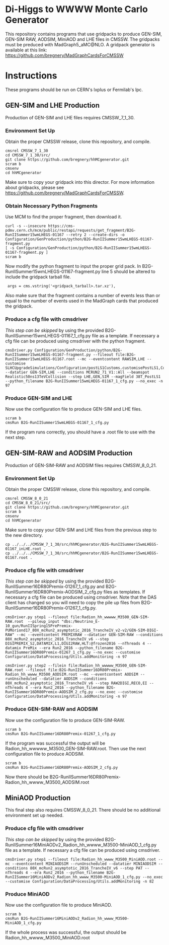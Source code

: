 Di-Higgs to WWWW Monte Carlo Generator
======================================

This repository contains programs that use gridpacks to produce GEN-SIM, GEN-SIM RAW, 
AODSIM, MiniAOD and LHE files in CMSSW. The gridpacks must be preduced with 
MadGraph5_aMC@NLO. A gridpack generator is available at this link: 
https://github.com/bregnery/MadGraphCardsForCMSSW

Instructions
============

These programs should be run on CERN's lxplus or Fermilab's lpc.

GEN-SIM and LHE Production
--------------------------

Production of GEN-SIM and LHE files requires CMSSW_7_1_30.

### Environment Set Up ###

Obtain the proper CMSSW release, clone this repository, and compile.

    cmsrel CMSSW_7_1_30
    cd CMSSW_7_1_30/src/
    git clone https://github.com/bregnery/hhMCgenerator.git
    scram b
    cmsenv
    cd hhMCgenerator

Make sure to copy your gridpack into this director. For more information about gridpacks,
please see https://github.com/bregnery/MadGraphCardsForCMSSW.

### Obtain Necessary Python Fragments ###

Use MCM to find the proper fragment, then download it.

    curl -s --insecure https://cms-pdmv.cern.ch/mcm/public/restapi/requests/get_fragment/B2G-RunIISummer15wmLHEGS-01167 --retry 2 --create-dirs -o Configuration/GenProduction/python/B2G-RunIISummer15wmLHEGS-01167-fragment.py 
    [ -s Configuration/GenProduction/python/B2G-RunIISummer15wmLHEGS-01167-fragment.py ]
    scram b

Now modify the python fragment to input the proper grid pack. In B2G-RunIISummer15wmLHEGS-01167-fragment.py
line 5 should be altered to include the gridpack tarball file. 

     args = cms.vstring('<gridpack_tarball>.tar.xz'),

Also make sure that the fragment contains a number of events 
less than or equal to the number of events used in the MadGraph cards
that produced the gridpack.

### Produce a cfg file with cmsdriver ###

*This step can be skipped* by using the provided B2G-RunIISummer15wmLHEGS-01167_1_cfg.py file as a template.
If necessary a cfg file can be produced using cmsdriver with the python fragment.

    cmsDriver.py Configuration/GenProduction/python/B2G-RunIISummer15wmLHEGS-01167-fragment.py --fileout file:B2G-RunIISummer15wmLHEGS-01167.root --mc --eventcontent RAWSIM,LHE --customise SLHCUpgradeSimulations/Configuration/postLS1Customs.customisePostLS1,Configuration/DataProcessing/Utils.addMonitoring --datatier GEN-SIM,LHE --conditions MCRUN2_71_V1::All --beamspot Realistic50ns13TeVCollision --step LHE,GEN,SIM --magField 38T_PostLS1 --python_filename B2G-RunIISummer15wmLHEGS-01167_1_cfg.py --no_exec -n 97

### Produce GEN-SIM and LHE ###

Now use the configuration file to produce GEN-SIM and LHE files.

    scram b
    cmsRun B2G-RunIISummer15wmLHEGS-01167_1_cfg.py

If the program runs correctly, you should have a .root file to use with the next step.

GEN-SIM-RAW and AODSIM Production
--------------------------------------

Production of GEN-SIM-RAW and AODSIM files requires CMSSW_8_0_21.

### Environment Set Up ###

Obtain the proper CMSSW release, clone this repository, and compile.

    cmsrel CMSSW_8_0_21
    cd CMSSW_8_0_21/src/
    git clone https://github.com/bregnery/hhMCgenerator.git
    scram b
    cmsenv
    cd hhMCgenerator

Make sure to copy your GEN-SIM and LHE files from the previous step to the new directory.

    cp ../../../CMSSW_7_1_30/src/hhMCgenerator/B2G-RunIISummer15wmLHEGS-01167_inLHE.root .
    cp ../../../CMSSW_7_1_30/src/hhMCgenerator/B2G-RunIISummer15wmLHEGS-01167.root .

### Produce cfg file with cmsdriver ###
 
*This step can be skipped* by using the provided B2G-RunIISummer16DR80Premix-01267_1_cfg.py 
and B2G-RunIISummer16DR80Premix-AODSIM_2_cfg.py files as templates.
If necessary a cfg file can be produced using cmsdriver. Note that the DAS client has changed so you will need
to copy the pile up files from B2G-RunIISummer16DR80Premix-01267_1_cfg.py.

    cmsDriver.py step1 --fileout file:Radion_hh_wwwww_M3500_GEN-SIM-RAW.root  --pileup_input "dbs:/Neutrino_E-10_gun/RunIISpring15PrePremix-PUMoriond17_80X_mcRun2_asymptotic_2016_TrancheIV_v2-v2/GEN-SIM-DIGI-RAW" --mc --eventcontent PREMIXRAW --datatier GEN-SIM-RAW --conditions 80X_mcRun2_asymptotic_2016_TrancheIV_v6 --step DIGIPREMIX_S2,DATAMIX,L1,DIGI2RAW,HLT:@frozen2016 --nThreads 4 --datamix PreMix --era Run2_2016 --python_filename B2G-RunIISummer16DR80Premix-01267_1_cfg.py --no_exec --customise Configuration/DataProcessing/Utils.addMonitoring -n 97

    cmsDriver.py step2 --filein file:Radion_hh_wwwww_M3500_GEN-SIM-RAW.root --fileout file:B2G-RunIISummer16DR80Premix-Radion_hh_wwww_M3500_AODSIM.root --mc --eventcontent AODSIM --runUnscheduled --datatier AODSIM --conditions 80X_mcRun2_asymptotic_2016_TrancheIV_v6 --step RAW2DIGI,RECO,EI --nThreads 4 --era Run2_2016 --python_filename B2G-RunIISummer16DR80Premix-AODSIM_2_cfg.py --no_exec --customise Configuration/DataProcessing/Utils.addMonitoring -n 97

### Produce GEN-SIM-RAW and AODSIM ###

Now use the configuration file to produce GEN-SIM-RAW.

    scram b
    cmsRun B2G-RunIISummer16DR80Premix-01267_1_cfg.py

If the program was successful the output will be Radion_hh_wwwww_M3500_GEN-SIM-RAW.root.
Then use the next configuration file to produce AODSIM.

    scram b
    cmsRun B2G-RunIISummer16DR80Premix-AODSIM_2_cfg.py

Now there should be B2G-RunIISummer16DR80Premix-Radion_hh_wwww_M3500_AODSIM.root

MiniAOD Production
------------------

This final step also requires CMSSW_8_0_21. There should be no additional environment set up needed.

### Produce cfg file with cmsdriver ###

*This step can be skipped* by using the provided B2G-RunIISummer16MiniAODv2_Radion_hh_wwww_M3500-MiniAOD_1_cfg.py file as a template.
If necessary a cfg file can be produced using cmsdriver.

    cmsDriver.py step1 --fileout file:Radion_hh_wwww_M3500_MiniAOD.root --mc --eventcontent MINIAODSIM --runUnscheduled --datatier MINIAODSIM --conditions 80X_mcRun2_asymptotic_2016_TrancheIV_v6 --step PAT --nThreads 4 --era Run2_2016 --python_filename B2G-RunIISummer16MiniAODv2_Radion_hh_wwww_M3500-MiniAOD_1_cfg.py --no_exec --customise Configuration/DataProcessing/Utils.addMonitoring -n 82

### Produce MiniAOD ###

Now use the configuration file to produce MiniAOD.

    scram b
    cmsRun B2G-RunIISummer16MiniAODv2_Radion_hh_wwww_M3500-MiniAOD_1_cfg.py

If the whole process was successful, the output should be Radion_hh_wwww_M3500_MiniAOD.root
